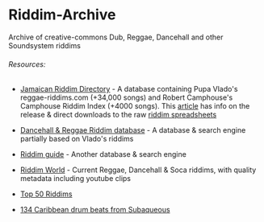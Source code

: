 # Riddim-Archive
Archive of creative-commons Dub, Reggae, Dancehall and other Soundsystem riddims


###### Resources:
* [Jamaican Riddim Directory](http://www.jamrid.com/) - A database containing Pupa Vlado's reggae-riddims.com (+34,000 songs) and Robert Camphouse's Camphouse Riddim Index (+4000 songs). This [article](http://www.jamrid.com/Article.php?ID=329) has info on the release & direct downloads to the raw [riddim spreadsheets](http://www.jamrid.com/Article.php?ID=329)
* [Dancehall & Reggae Riddim database](http://www.riddimbase.org/riddimbase.php) - A database & search engine partially based on Vlado's riddims
* [Riddim guide](http://www.riddimguide.com/) - Another database & search engine
* [Riddim World](https://www.riddims.co/2016/12/ginger-bread-riddim-soca-dec-2016-dudley-mrsofamous-frederick/) - Current Reggae, Dancehall & Soca riddims, with quality metadata including youtube clips
* [Top 50 Riddims](http://rateyourmusic.com/list/antreas72heep/50_most_used_popular_riddims_in_reggae/)

* [134 Caribbean drum beats from Subaqueous](http://subaqueousmusic.com/production-articles/free-music-tools/134-caribbean-drum-beats-midi-library)